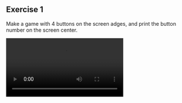 ## Exercise 1
Make a game with 4 buttons on the screen adges, and print the button number on the screen center.


<video width="320"  controls>
  <source src="exercise1.mkv" type="video/mkv">
</video>




